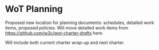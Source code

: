 # WoT Planning
Proposed new location for planning documents: schedules, detailed work items, proposed policies.
Will move detailed work items from https://github.com/w3c/wot-charter-drafts here.

Will include both current charter wrap-up and next charter.
